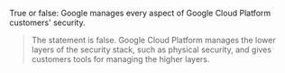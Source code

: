 


True or false: Google manages every aspect of Google Cloud Platform customers' security.
> The statement is false. Google Cloud Platform manages the lower layers of the security stack, such as physical security, and gives customers tools for managing the higher layers.
